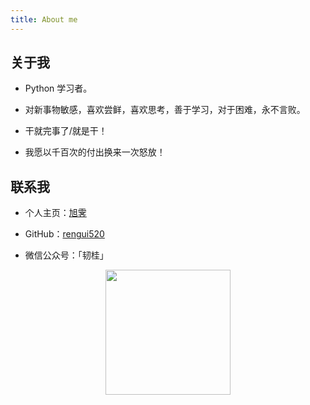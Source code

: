 ```yaml
---
title: About me
---
```


## 关于我

- Python 学习者。

- 对新事物敏感，喜欢尝鲜，喜欢思考，善于学习，对于困难，永不言败。

- 干就完事了/就是干！

- 我愿以千百次的付出换来一次怒放！

## 联系我

- 个人主页：[旭霁](https://moistlin.cn)

- GitHub：[rengui520](https://github.com/linjingv)

- 微信公众号：「韧桂」

<div  align="center">
<img src="https://linjingv.github.io/images/wechart.jpg" width = "200" height = "200"/>
